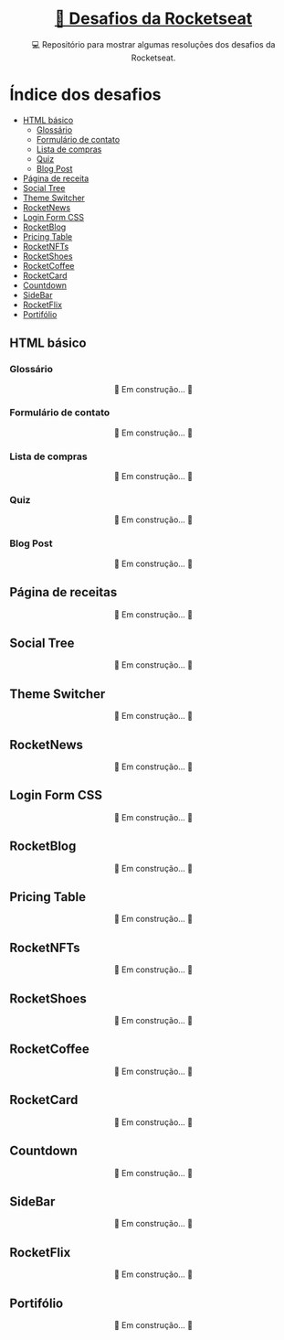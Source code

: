 <h1 align="center">
    <a href="https://app.rocketseat.com.br/discover/challenges"> 🚀 Desafios da Rocketseat </a>
</h1>
<p align="center"> 💻 Repositório para mostrar algumas resoluções dos desafios da Rocketseat. </p>

Índice dos desafios
===================
<!--ts-->
   * [HTML básico](#html-básico)
      * [Glossário](#glossário)
      * [Formulário de contato](#formulário-de-contato)
      * [Lista de compras](#lista-de-compras)
      * [Quiz](#quiz)
      * [Blog Post](#blog-post)
   * [Página de receita](#página-de-receitas)
   * [Social Tree](#social-tree)
   * [Theme Switcher](#theme-switcher)
   * [RocketNews](#rocketnews)
   * [Login Form CSS](#login-form-css)
   * [RocketBlog](#rocketblog)
   * [Pricing Table](#pricing-table)
   * [RocketNFTs](#rocketnfts)
   * [RocketShoes](#rocketshoes)
   * [RocketCoffee](#rocketcoffee)
   * [RocketCard](#rocketcard)
   * [Countdown](#countdown)
   * [SideBar](#sidebar)
   * [RocketFlix](#rocketflix)
   * [Portifólio](#portifólio)
<!--te-->

## HTML básico

### Glossário
<p align="center">	🚧  Em construção...  🚧 </p>

### Formulário de contato
<p align="center">	🚧  Em construção...  🚧 </p>

### Lista de compras
<p align="center">	🚧  Em construção...  🚧 </p>

### Quiz
<p align="center">	🚧  Em construção...  🚧 </p>

### Blog Post
<p align="center">	🚧  Em construção...  🚧 </p>

## Página de receitas
<p align="center">	🚧  Em construção...  🚧 </p>

## Social Tree
<p align="center">	🚧  Em construção...  🚧 </p>

## Theme Switcher 
<p align="center">	🚧  Em construção...  🚧 </p>

## RocketNews
<p align="center">	🚧  Em construção...  🚧 </p>

## Login Form CSS
<p align="center">	🚧  Em construção...  🚧 </p>

## RocketBlog 
<p align="center">	🚧  Em construção...  🚧 </p>

## Pricing Table
<p align="center">	🚧  Em construção...  🚧 </p>

## RocketNFTs
<p align="center">	🚧  Em construção...  🚧 </p>

## RocketShoes
<p align="center">	🚧  Em construção...  🚧 </p>

## RocketCoffee
<p align="center">	🚧  Em construção...  🚧 </p>

## RocketCard
<p align="center">	🚧  Em construção...  🚧 </p>

## Countdown
<p align="center">	🚧  Em construção...  🚧 </p>

## SideBar
<p align="center">	🚧  Em construção...  🚧 </p>

## RocketFlix
<p align="center">	🚧  Em construção...  🚧 </p>

## Portifólio
<p align="center">	🚧  Em construção...  🚧 </p>
